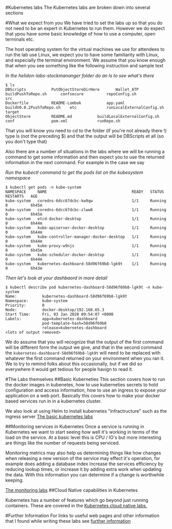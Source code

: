 #Kubernetes labs
The Kubernetes labs are broken down into several sections

#What we expect from you
We have tried to set the labs up so that you do not need to be an expert in Kubernetes to run them. However we do expect that ypou have some basic knowledge of how to use a computer, open terminals etc.

The host operating system for the virtual machines we use for attendees to run the lab use Linux, we expect you to have some familiarity with Linux, and especially the terminal environment. We assume that you know enough that when you see something like the following instruction and sample text

*In the helidon-labs-stockmananger folder do an ls to see what's there*

```
$ ls
DBScripts			PutObjectStoreDirHere		Wallet_ATP			buildPushToRepo.sh		confsecure			repoConfig.sh			src
Dockerfile			README-Lombok			app.yaml			buildV0.0.2PushToRepo.sh	etc				runLocalExternalConfig.sh	target
ObjectStore			README.md			buildLocalExternalConfig.sh	conf				pom.xml				runRepo.sh
```

That you will know you need to cd to the folder (if you're not already there !) type ls (not the preceding $) and that the output will be DBScripts et all (so you don't type that)

Also there are a number of situations in the labs where we will be running a command to get some information and then expect you to use the returned information in the next command. For example in the case we say 

*Run the kubectl command to get the pods list on the kubesystem namespace*

```
$ kubectl get pods -n kube-system
NAMESPACE     NAME                                     READY   STATUS    RESTARTS   AGE
kube-system   coredns-6dcc67dcbc-kw9qw                 1/1     Running   0          6h45m
kube-system   coredns-6dcc67dcbc-zlww8                 1/1     Running   0          6h45m
kube-system   etcd-docker-desktop                      1/1     Running   0          6h44m
kube-system   kube-apiserver-docker-desktop            1/1     Running   0          6h44m
kube-system   kube-controller-manager-docker-desktop   1/1     Running   0          6h44m
kube-system   kube-proxy-w9njs                         1/1     Running   0          6h45m
kube-system   kube-scheduler-docker-desktop            1/1     Running   0          6h44m
kube-system   kubernetes-dashboard-58d96f69b8-lgk9t    1/1     Running   0          6h43m
```
*Then let's look at your dashbaord in more detail*

```
$ kubectl describe pod kubernetes-dashboard-58d96f69b8-lgk9t -n kube-system
Name:           kubernetes-dashboard-58d96f69b8-lgk9t
Namespace:      kube-system
Priority:       0
Node:           docker-desktop/192.168.65.3
Start Time:     Fri, 03 Jan 2020 09:54:07 +0000
Labels:         app=kubernetes-dashboard
                pod-template-hash=58d96f69b8
                release=kubernetes-dashboard
<lots of output removed>
```

We do assume that you will recognize that the output of the first command will be different form the output we give, and that in the second command the `kubernetes-dashboard-58d96f69b8-lgk9t` will need to be replaced with whatever the first command returned on your environment when you ran it. We to try to remind folks about this occasionally, but if we did so everywhere it would get tedious for people havign to read it.

#The Labs themselves
##Basic Kuberneties
This section covers how to run the docker images in kubenetes, how to use kuberneties secrets to hold configuration and access information, how to use an ingress to expose your application on a web port. Basically this covers how to make your docker based services run in in a kubernetes cluster.

We also look at using Helm to install kubernetes "infractructure" such as the ingress server
[The basic kubernetes labs](base-kubernetes/KubernetesBaseLabs.md)

##Monitoring services in Kubernetes
Once a service is running in Kubernetes we want to start seeing how well it's working in terms of the load on the service. At a basic level this is CPU / IO's but more interesting are things like the number of requests being serviced.

Monitoring metrics may also help us determining things like how changes when releasing a new version of the service may effect it's operation, for example does adding a database index increase the services efficiency by reducing lookup times, or increase it by adding extra work when updating the data. With this information you can determine if a change is worthwhile keeping.

[The monitoring labs](monitoring-kubernetes/MonitoringLabs.md)
##Cloud Native capabilities in Kubernetes

Kubernetes has a number of features which go beyond just running containers. These are covered in the [Kubernetes cloud native labs.](cloud-native-labs/KubernetesCloudNativeLabs.md)

#Further Information
For links to useful web pages and other information that I found while writing these labs see [further information](further-information/further-information.md)